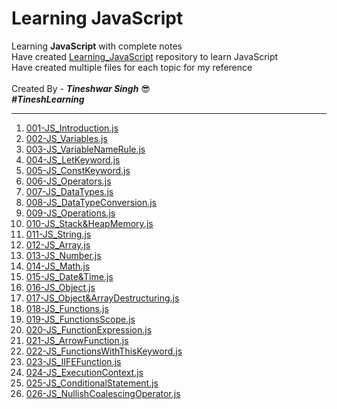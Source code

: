 # Learning JavaScript
Learning **JavaScript** with complete notes
<br/> 
Have created [Learning_JavaScript](https://github.com/tineshwar-singh/Learning_JavaScript) repository to learn JavaScript
<br/> Have created multiple files for each topic for my reference
<br/>
<br/> Created By - ***Tineshwar Singh*** 😎 
<br/> ***#TineshLearning***

---
001. [001-JS_Introduction.js](https://github.com/tineshwar-singh/Learning_JavaScript/blob/master/JavaScript/001-JS_Introduction.js) 
002. [002-JS_Variables.js](https://github.com/tineshwar-singh/Learning_JavaScript/blob/master/JavaScript/002-JS_Variables.js) 
003. [003-JS_VariableNameRule.js](https://github.com/tineshwar-singh/Learning_JavaScript/blob/master/JavaScript/003-JS_VariableNameRule.js) 
004. [004-JS_LetKeyword.js](https://github.com/tineshwar-singh/Learning_JavaScript/blob/master/JavaScript/004-JS_LetKeyword.js) 
005. [005-JS_ConstKeyword.js](https://github.com/tineshwar-singh/Learning_JavaScript/blob/master/JavaScript/005-JS_ConstKeyword.js) 
006. [006-JS_Operators.js](https://github.com/tineshwar-singh/Learning_JavaScript/blob/master/JavaScript/006-JS_Operators.js)  
007. [007-JS_DataTypes.js](https://github.com/tineshwar-singh/Learning_JavaScript/blob/master/JavaScript/007-JS_DataTypes.js)
008. [008-JS_DataTypeConversion.js](https://github.com/tineshwar-singh/Learning_JavaScript/blob/master/JavaScript/008-JS_DataTypeConversion.js)
009. [009-JS_Operations.js](https://github.com/tineshwar-singh/Learning_JavaScript/blob/master/JavaScript/009-JS_Operations.js)
010. [010-JS_Stack&HeapMemory.js](https://github.com/tineshwar-singh/Learning_JavaScript/blob/master/JavaScript/010-JS_Stack&HeapMemory.js)
011. [011-JS_String.js](https://github.com/tineshwar-singh/Learning_JavaScript/blob/master/JavaScript/011-JS_String.js)
012. [012-JS_Array.js](https://github.com/tineshwar-singh/Learning_JavaScript/blob/master/JavaScript/012-JS_Array.js)
013. [013-JS_Number.js](https://github.com/tineshwar-singh/Learning_JavaScript/blob/master/JavaScript/013-JS_Number.js)
014. [014-JS_Math.js](https://github.com/tineshwar-singh/Learning_JavaScript/blob/master/JavaScript/014-JS_Math.js)
015. [015-JS_Date&Time.js](https://github.com/tineshwar-singh/Learning_JavaScript/blob/master/JavaScript/015-JS_Date&Time.js)
016. [016-JS_Object.js](https://github.com/tineshwar-singh/Learning_JavaScript/blob/master/JavaScript/016-JS_Object.js)
017. [017-JS_Object&ArrayDestructuring.js](https://github.com/tineshwar-singh/Learning_JavaScript/blob/master/JavaScript/017-JS_Object&ArrayDestructuring.js)
018. [018-JS_Functions.js](https://github.com/tineshwar-singh/Learning_JavaScript/blob/master/JavaScript/018-JS_Functions.js)
019. [019-JS_FunctionsScope.js](https://github.com/tineshwar-singh/Learning_JavaScript/blob/master/JavaScript/019-JS_FunctionsScope.js)
020. [020-JS_FunctionExpression.js](https://github.com/tineshwar-singh/Learning_JavaScript/blob/master/JavaScript/020-JS_FunctionExpression.js)
021. [021-JS_ArrowFunction.js](https://github.com/tineshwar-singh/Learning_JavaScript/blob/master/JavaScript/021-JS_ArrowFunction.js)
022. [022-JS_FunctionsWithThisKeyword.js](https://github.com/tineshwar-singh/Learning_JavaScript/blob/master/JavaScript/022-JS_FunctionsWithThisKeyword.js)
023. [023-JS_IIFEFunction.js](https://github.com/tineshwar-singh/Learning_JavaScript/blob/master/JavaScript/023-JS_IIFEFunction.js)
024. [024-JS_ExecutionContext.js](https://github.com/tineshwar-singh/Learning_JavaScript/blob/master/JavaScript/024-JS_ExecutionContext.js)
025. [025-JS_ConditionalStatement.js](https://github.com/tineshwar-singh/Learning_JavaScript/blob/master/JavaScript/025-JS_ConditionalStatement.js)
026. [026-JS_NullishCoalescingOperator.js](https://github.com/tineshwar-singh/Learning_JavaScript/blob/master/JavaScript/026-JS_NullishCoalescingOperator.js)